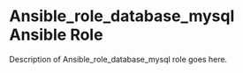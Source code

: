 # Ansible_role_database_mysql Ansible Role

Description of Ansible_role_database_mysql role goes here.
